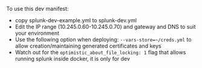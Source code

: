 To use this dev manifest:

* copy splunk-dev-example.yml to splunk-dev.yml
* Edit the IP range (10.245.0.60-10.245.0.70) and gateway and DNS to suit your environment
* Use the following option when deploying: `--vars-store=~/creds.yml` to allow creation/maintaining generated certificates and keys
* Watch out for the  `optimistic_about_file_locking: 1` flag that allows running splunk inside docker, it is only for dev